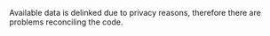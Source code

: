 Available data is delinked due to privacy reasons, therefore there are problems reconciling the code. 
